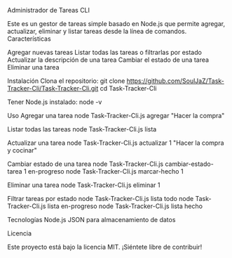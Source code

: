 Administrador de Tareas CLI

Este es un gestor de tareas simple basado en Node.js que permite agregar, actualizar, eliminar y listar tareas desde la línea de comandos.
Características

Agregar nuevas tareas
Listar todas las tareas o filtrarlas por estado
Actualizar la descripción de una tarea
Cambiar el estado de una tarea
Eliminar una tarea

Instalación
Clona el repositorio: 
git clone https://github.com/SoulJaZ/Task-Tracker-Cli/Task-Tracker-Cli.git
cd Task-Tracker-Cli

Tener Node.js instalado:
node -v

Uso
Agregar una tarea
node Task-Tracker-Cli.js agregar "Hacer la compra"

Listar todas las tareas
node Task-Tracker-Cli.js lista

Actualizar una tarea
node Task-Tracker-Cli.js actualizar 1 "Hacer la compra y cocinar"

Cambiar estado de una tarea
node Task-Tracker-Cli.js cambiar-estado-tarea 1 en-progreso
node Task-Tracker-Cli.js marcar-hecho 1

Eliminar una tarea
node Task-Tracker-Cli.js eliminar 1

Filtrar tareas por estado
node Task-Tracker-Cli.js lista todo
node Task-Tracker-Cli.js lista en-progreso
node Task-Tracker-Cli.js lista hecho

Tecnologías
Node.js
JSON para almacenamiento de datos

Licencia

Este proyecto está bajo la licencia MIT. ¡Siéntete libre de contribuir! 
